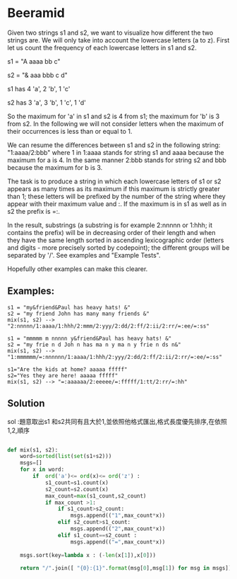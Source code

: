 # Beeramid

Given two strings s1 and s2, we want to visualize how different the two strings are. We will only take into account the lowercase letters (a to z). First let us count the frequency of each lowercase letters in s1 and s2.</br>

s1 = "A aaaa bb c"</br>

s2 = "& aaa bbb c d"</br>

s1 has 4 'a', 2 'b', 1 'c'</br>

s2 has 3 'a', 3 'b', 1 'c', 1 'd'</br>

So the maximum for 'a' in s1 and s2 is 4 from s1; the maximum for 'b' is 3 from s2. In the following we will not consider letters when the maximum of their occurrences is less than or equal to 1.</br>

We can resume the differences between s1 and s2 in the following string: "1:aaaa/2:bbb" where 1 in 1:aaaa stands for string s1 and aaaa because the maximum for a is 4. In the same manner 2:bbb stands for string s2 and bbb because the maximum for b is 3.</br>

The task is to produce a string in which each lowercase letters of s1 or s2 appears as many times as its maximum if this maximum is strictly greater than 1; these letters will be prefixed by the number of the string where they appear with their maximum value and :. If the maximum is in s1 as well as in s2 the prefix is =:.</br>

In the result, substrings (a substring is for example 2:nnnnn or 1:hhh; it contains the prefix) will be in decreasing order of their length and when they have the same length sorted in ascending lexicographic order (letters and digits - more precisely sorted by codepoint); the different groups will be separated by '/'. See examples and "Example Tests".</br>

Hopefully other examples can make this clearer.</br>


## Examples:

```
s1 = "my&friend&Paul has heavy hats! &"
s2 = "my friend John has many many friends &"
mix(s1, s2) --> "2:nnnnn/1:aaaa/1:hhh/2:mmm/2:yyy/2:dd/2:ff/2:ii/2:rr/=:ee/=:ss"

s1 = "mmmmm m nnnnn y&friend&Paul has heavy hats! &"
s2 = "my frie n d Joh n has ma n y ma n y frie n ds n&"
mix(s1, s2) --> "1:mmmmmm/=:nnnnnn/1:aaaa/1:hhh/2:yyy/2:dd/2:ff/2:ii/2:rr/=:ee/=:ss"

s1="Are the kids at home? aaaaa fffff"
s2="Yes they are here! aaaaa fffff"
mix(s1, s2) --> "=:aaaaaa/2:eeeee/=:fffff/1:tt/2:rr/=:hh"
```


## Solution

sol :題意取出s1 和s2共同有且大於1,並依照他格式匯出,格式長度優先排序,在依照1,2,順序

``` python

def mix(s1, s2):
    word=sorted(list(set(s1+s2)))
    msgs=[]
    for x in word:
        if  ord('a')<= ord(x)<= ord('z') :   
            s1_count=s1.count(x)
            s2_count=s2.count(x)  
            max_count=max(s1_count,s2_count)  
            if max_count >1:
                if s1_count>s2_count:
                    msgs.append(("1",max_count*x))
                elif s2_count>s1_count:
                    msgs.append(("2",max_count*x))
                elif s1_count==s2_count :
                    msgs.append(("=",max_count*x))  
                     
    msgs.sort(key=lambda x : (-len(x[1]),x[0]))              
    
    return "/".join([ "{0}:{1}".format(msg[0],msg[1]) for msg in msgs])  
```










